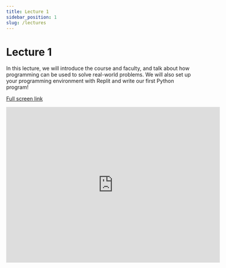 ```yaml
---
title: Lecture 1
sidebar_position: 1
slug: /lectures
---
```


# Lecture 1

In this lecture, we will introduce the course and faculty, and talk about how programming can be used to solve real-world problems. We will also set up your programming environment with Replit and write our first Python program!

[Full screen link](https://zohair-coder.github.io/itp-lecture-l1)

<iframe src="https://zohair-coder.github.io/itp-lecture-l1" width="576" height="420" title="Introduction to Python - L1" scrolling="no" frameborder="0" webkitallowfullscreen mozallowfullscreen allowfullscreen></iframe>